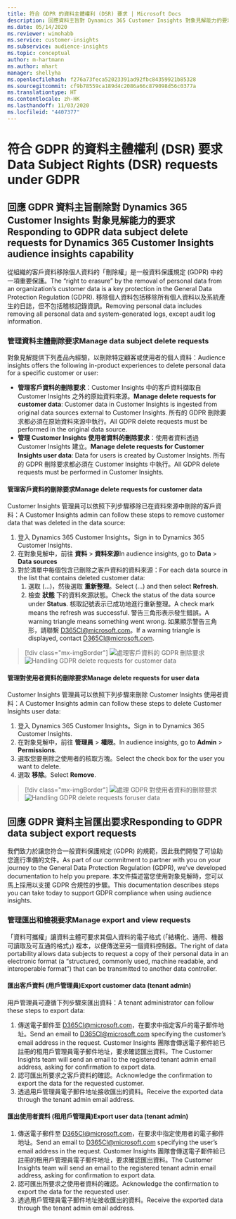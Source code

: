```yaml
---
title: 符合 GDPR 的資料主體權利 (DSR) 要求 | Microsoft Docs
description: 回應資料主旨對 Dynamics 365 Customer Insights 對象見解能力的要求。
ms.date: 05/14/2020
ms.reviewer: wimohabb
ms.service: customer-insights
ms.subservice: audience-insights
ms.topic: conceptual
author: m-hartmann
ms.author: mhart
manager: shellyha
ms.openlocfilehash: f276a73feca52023391ad92fbc84359921b85328
ms.sourcegitcommit: cf9b78559ca189d4c2086a66c879098d56c0377a
ms.translationtype: HT
ms.contentlocale: zh-HK
ms.lasthandoff: 11/03/2020
ms.locfileid: "4407377"
---
```

# <a name="data-subject-rights-dsr-requests-under-gdpr"></a><span data-ttu-id="ef4c9-103">符合 GDPR 的資料主體權利 (DSR) 要求</span><span class="sxs-lookup"><span data-stu-id="ef4c9-103">Data Subject Rights (DSR) requests under GDPR</span></span>

## <a name="responding-to-gdpr-data-subject-delete-requests-for-dynamics-365-customer-insights-audience-insights-capability"></a><span data-ttu-id="ef4c9-104">回應 GDPR 資料主旨刪除對 Dynamics 365 Customer Insights 對象見解能力的要求</span><span class="sxs-lookup"><span data-stu-id="ef4c9-104">Responding to GDPR data subject delete requests for Dynamics 365 Customer Insights audience insights capability</span></span>

<span data-ttu-id="ef4c9-105">從組織的客戶資料移除個人資料的「刪除權」是一般資料保護規定 (GDPR) 中的一項重要保護。</span><span class="sxs-lookup"><span data-stu-id="ef4c9-105">The “right to erasure” by the removal of personal data from an organization’s customer data is a key protection in the General Data Protection Regulation (GDPR).</span></span> <span data-ttu-id="ef4c9-106">移除個人資料包括移除所有個人資料以及系統產生的日誌，但不包括稽核記錄資訊。</span><span class="sxs-lookup"><span data-stu-id="ef4c9-106">Removing personal data includes removing all personal data and system-generated logs, except audit log information.</span></span>

### <a name="manage-data-subject-delete-requests"></a><span data-ttu-id="ef4c9-107">管理資料主體刪除要求</span><span class="sxs-lookup"><span data-stu-id="ef4c9-107">Manage data subject delete requests</span></span>

<span data-ttu-id="ef4c9-108">對象見解提供下列產品內經驗，以刪除特定顧客或使用者的個人資料：</span><span class="sxs-lookup"><span data-stu-id="ef4c9-108">Audience insights offers the following in-product experiences to delete personal data for a specific customer or user:</span></span>

- <span data-ttu-id="ef4c9-109">**管理客戶資料的刪除要求**：Customer Insights 中的客戶資料擷取自 Customer Insights 之外的原始資料來源。</span><span class="sxs-lookup"><span data-stu-id="ef4c9-109">**Manage delete requests for customer data**: Customer data in Customer Insights is ingested from original data sources external to Customer Insights.</span></span> <span data-ttu-id="ef4c9-110">所有的 GDPR 刪除要求都必須在原始資料來源中執行。</span><span class="sxs-lookup"><span data-stu-id="ef4c9-110">All GDPR delete requests must be performed in the original data source.</span></span>
- <span data-ttu-id="ef4c9-111">**管理 Customer Insights 使用者資料的刪除要求**：使用者資料透過 Customer Insights 建立。</span><span class="sxs-lookup"><span data-stu-id="ef4c9-111">**Manage delete requests for Customer Insights user data**: Data for users is created by Customer Insights.</span></span> <span data-ttu-id="ef4c9-112">所有的 GDPR 刪除要求都必須在 Customer Insights 中執行。</span><span class="sxs-lookup"><span data-stu-id="ef4c9-112">All GDPR delete requests must be performed in Customer Insights.</span></span>

#### <a name="manage-delete-requests-for-customer-data"></a><span data-ttu-id="ef4c9-113">管理客戶資料的刪除要求</span><span class="sxs-lookup"><span data-stu-id="ef4c9-113">Manage delete requests for customer data</span></span>

<span data-ttu-id="ef4c9-114">Customer Insights 管理員可以依照下列步驟移除已在資料來源中刪除的客戶資料：</span><span class="sxs-lookup"><span data-stu-id="ef4c9-114">A Customer Insights admin can follow these steps to remove customer data that was deleted in the data source:</span></span>

1. <span data-ttu-id="ef4c9-115">登入 Dynamics 365 Customer Insights。</span><span class="sxs-lookup"><span data-stu-id="ef4c9-115">Sign in to Dynamics 365 Customer Insights.</span></span>
2. <span data-ttu-id="ef4c9-116">在對象見解中，前往 **資料** > **資料來源**</span><span class="sxs-lookup"><span data-stu-id="ef4c9-116">In audience insights, go to **Data** > **Data sources**</span></span>
3. <span data-ttu-id="ef4c9-117">對於清單中每個包含已刪除之客戶資料的資料來源：</span><span class="sxs-lookup"><span data-stu-id="ef4c9-117">For each data source in the list that contains deleted customer data:</span></span>
   1. <span data-ttu-id="ef4c9-118">選取 (...)，然後選取 **重新整理**。</span><span class="sxs-lookup"><span data-stu-id="ef4c9-118">Select (...) and then select **Refresh**.</span></span>
   2. <span data-ttu-id="ef4c9-119">檢查 **狀態** 下的資料來源狀態。</span><span class="sxs-lookup"><span data-stu-id="ef4c9-119">Check the status of the data source under **Status**.</span></span> <span data-ttu-id="ef4c9-120">核取記號表示已成功地進行重新整理。</span><span class="sxs-lookup"><span data-stu-id="ef4c9-120">A check mark means the refresh was successful.</span></span> <span data-ttu-id="ef4c9-121">警告三角形表示發生錯誤。</span><span class="sxs-lookup"><span data-stu-id="ef4c9-121">A warning triangle means something went wrong.</span></span> <span data-ttu-id="ef4c9-122">如果顯示警告三角形，請聯繫 D365CI@microsoft.com。</span><span class="sxs-lookup"><span data-stu-id="ef4c9-122">If a warning triangle is displayed, contact D365CI@microsoft.com.</span></span>

> [!div class="mx-imgBorder"]
> <span data-ttu-id="ef4c9-123">![處理客戶資料的 GDPR 刪除要求](media/gdpr-data-sources.png "處理客戶資料的 GDPR 刪除要求")</span><span class="sxs-lookup"><span data-stu-id="ef4c9-123">![Handling GDPR delete requests for customer data](media/gdpr-data-sources.png "Handling GDPR delete requests for customer data")</span></span>

#### <a name="manage-delete-requests-for-user-data"></a><span data-ttu-id="ef4c9-124">管理對使用者資料的刪除要求</span><span class="sxs-lookup"><span data-stu-id="ef4c9-124">Manage delete requests for user data</span></span>

<span data-ttu-id="ef4c9-125">Customer Insights 管理員可以依照下列步驟來刪除 Customer Insights 使用者資料：</span><span class="sxs-lookup"><span data-stu-id="ef4c9-125">A Customer Insights admin can follow these steps to delete Customer Insights user data:</span></span>

1. <span data-ttu-id="ef4c9-126">登入 Dynamics 365 Customer Insights。</span><span class="sxs-lookup"><span data-stu-id="ef4c9-126">Sign in to Dynamics 365 Customer Insights.</span></span>
2. <span data-ttu-id="ef4c9-127">在對象見解中，前往 **管理員** > **權限**。</span><span class="sxs-lookup"><span data-stu-id="ef4c9-127">In audience insights, go to **Admin** > **Permissions**.</span></span>
3. <span data-ttu-id="ef4c9-128">選取您要刪除之使用者的核取方塊。</span><span class="sxs-lookup"><span data-stu-id="ef4c9-128">Select the check box for the user you want to delete.</span></span>
4. <span data-ttu-id="ef4c9-129">選取 **移除**。</span><span class="sxs-lookup"><span data-stu-id="ef4c9-129">Select **Remove**.</span></span>

> [!div class="mx-imgBorder"]
> <span data-ttu-id="ef4c9-130">![處理 GDPR 對使用者資料的刪除要求](media/gdpr-permissions.png "處理 GDPR 對使用者資料的刪除要求")</span><span class="sxs-lookup"><span data-stu-id="ef4c9-130">![Handling GDPR delete requests foruser data](media/gdpr-permissions.png "Handling GDPR delete requests for user data")</span></span>

## <a name="responding-to-gdpr-data-subject-export-requests"></a><span data-ttu-id="ef4c9-131">回應 GDPR 資料主旨匯出要求</span><span class="sxs-lookup"><span data-stu-id="ef4c9-131">Responding to GDPR data subject export requests</span></span>

<span data-ttu-id="ef4c9-132">我們致力於讓您符合一般資料保護規定 (GDPR) 的規範，因此我們開發了可協助您進行準備的文件。</span><span class="sxs-lookup"><span data-stu-id="ef4c9-132">As part of our commitment to partner with you on your journey to the General Data Protection Regulation (GDPR), we’ve developed documentation to help you prepare.</span></span> <span data-ttu-id="ef4c9-133">本文件描述當您使用對象見解時，您可以馬上採用以支援 GDPR 合規性的步驟。</span><span class="sxs-lookup"><span data-stu-id="ef4c9-133">This documentation describes steps you can take today to support GDPR compliance when using audience insights.</span></span>

### <a name="manage-export-and-view-requests"></a><span data-ttu-id="ef4c9-134">管理匯出和檢視要求</span><span class="sxs-lookup"><span data-stu-id="ef4c9-134">Manage export and view requests</span></span>

<span data-ttu-id="ef4c9-135">「資料可攜權」讓資料主體可要求其個人資料的電子格式 (「結構化、通用、機器可讀取及可互通的格式」) 複本，以便傳送至另一個資料控制器。</span><span class="sxs-lookup"><span data-stu-id="ef4c9-135">The right of data portability allows data subjects to request a copy of their personal data in an electronic format (a “structured, commonly used, machine readable, and interoperable format”) that can be transmitted to another data controller.</span></span>

#### <a name="export-customer-data-tenant-admin"></a><span data-ttu-id="ef4c9-136">匯出客戶資料 (用戶管理員)</span><span class="sxs-lookup"><span data-stu-id="ef4c9-136">Export customer data (tenant admin)</span></span>

<span data-ttu-id="ef4c9-137">用戶管理員可遵循下列步驟來匯出資料：</span><span class="sxs-lookup"><span data-stu-id="ef4c9-137">A tenant administrator can follow these steps to export data:</span></span>

1. <span data-ttu-id="ef4c9-138">傳送電子郵件至 D365CI@microsoft.com，在要求中指定客戶的電子郵件地址。</span><span class="sxs-lookup"><span data-stu-id="ef4c9-138">Send an email to D365CI@microsoft.com specifying the customer’s email address in the request.</span></span> <span data-ttu-id="ef4c9-139">Customer Insights 團隊會傳送電子郵件給已註冊的租用戶管理員電子郵件地址，要求確認匯出資料。</span><span class="sxs-lookup"><span data-stu-id="ef4c9-139">The Customer Insights team will send an email to the registered tenant admin email address, asking for confirmation to export data.</span></span>
2. <span data-ttu-id="ef4c9-140">認可匯出所要求之客戶資料的確認。</span><span class="sxs-lookup"><span data-stu-id="ef4c9-140">Acknowledge the confirmation to export the data for the requested customer.</span></span>
3. <span data-ttu-id="ef4c9-141">透過用戶管理員電子郵件地址接收匯出的資料。</span><span class="sxs-lookup"><span data-stu-id="ef4c9-141">Receive the exported data through the tenant admin email address.</span></span>

#### <a name="export-user-data-tenant-admin"></a><span data-ttu-id="ef4c9-142">匯出使用者資料 (租用戶管理員)</span><span class="sxs-lookup"><span data-stu-id="ef4c9-142">Export user data (tenant admin)</span></span>

1. <span data-ttu-id="ef4c9-143">傳送電子郵件至 D365CI@microsoft.com，在要求中指定使用者的電子郵件地址。</span><span class="sxs-lookup"><span data-stu-id="ef4c9-143">Send an email to D365CI@microsoft.com specifying the user’s email address in the request.</span></span> <span data-ttu-id="ef4c9-144">Customer Insights 團隊會傳送電子郵件給已註冊的租用戶管理員電子郵件地址，要求確認匯出資料。</span><span class="sxs-lookup"><span data-stu-id="ef4c9-144">The Customer Insights team will send an email to the registered tenant admin email address, asking for confirmation to export data.</span></span>
2. <span data-ttu-id="ef4c9-145">認可匯出所要求之使用者資料的確認。</span><span class="sxs-lookup"><span data-stu-id="ef4c9-145">Acknowledge the confirmation to export the data for the requested user.</span></span>
3. <span data-ttu-id="ef4c9-146">透過用戶管理員電子郵件地址接收匯出的資料。</span><span class="sxs-lookup"><span data-stu-id="ef4c9-146">Receive the exported data through the tenant admin email address.</span></span>
